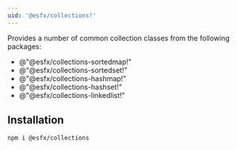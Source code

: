 ```yaml
---
uid: '@esfx/collections!'
---
```


Provides a number of common collection classes from the following packages:

- @"@esfx/collections-sortedmap!"
- @"@esfx/collections-sortedset!"
- @"@esfx/collections-hashmap!"
- @"@esfx/collections-hashset!"
- @"@esfx/collections-linkedlist!"

## Installation

```sh
npm i @esfx/collections
```
